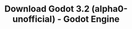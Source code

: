 ---
# Generated by /tools/generators/src/download_archive_generator !!! do not edit by hand !!!
title: 'Download Godot 3.2 (alpha0-unofficial) - Godot Engine'
type: 'download/archive'
name: '3.2'
flavor: 'alpha0-unofficial'
release_date: '2019-09-21T03:00:00-00:00'
release_notes: ''
primaryPlatforms:
  - 'android.apk'
  - 'macos.universal'
  - 'windows.64'
  - 'linux_server.headless.64'
  - 'web'
  - 'templates'
links:
  android.apk:
    name: 'android.apk'
    title: 'Android'
    caption: 'APK Universal (ARM64 + ARMv7 + x86_64 + x86)'
    tags:
      - 'APK download'
      - 'ARM64/v7'
      - 'x86 (64 & 32 bit)'
    hosts:
      github_builds:
        regular: 'https://github.com/godotengine/godot-builds/releases/download/3.2-alpha0-unofficial/Godot_v3.2-alpha0-unofficial_android_editor.apk'
        mono: '#'
      github:
        regular: 'https://github.com/godotengine/godot/releases/download/3.2-alpha0-unofficial/Godot_v3.2-alpha0-unofficial_android_editor.apk'
        mono: '#'
  macos.universal:
    name: 'macos.universal'
    title: 'macOS'
    caption: 'Universal (x86_64 + Silício da Apple)'
    tags:
      - 'Intel/Apple Silicon'
      - '64 bit'
    hosts:
      github_builds:
        regular: 'https://github.com/godotengine/godot-builds/releases/download/3.2-alpha0-unofficial/Godot_v3.2-alpha0-unofficial_osx.universal.zip'
        mono: 'https://github.com/godotengine/godot-builds/releases/download/3.2-alpha0-unofficial/Godot_v3.2-alpha0-unofficial_mono_osx.universal.zip'
      github:
        regular: 'https://github.com/godotengine/godot/releases/download/3.2-alpha0-unofficial/Godot_v3.2-alpha0-unofficial_osx.universal.zip'
        mono: 'https://github.com/godotengine/godot/releases/download/3.2-alpha0-unofficial/Godot_v3.2-alpha0-unofficial_mono_osx.universal.zip'
  windows.64:
    name: 'windows.64'
    title: 'Windows'
    caption: 'Padrão (x86_64)'
    tags:
      - '64 bit'
    hosts:
      github_builds:
        regular: 'https://github.com/godotengine/godot-builds/releases/download/3.2-alpha0-unofficial/Godot_v3.2-alpha0-unofficial_win64.exe.zip'
        mono: 'https://github.com/godotengine/godot-builds/releases/download/3.2-alpha0-unofficial/Godot_v3.2-alpha0-unofficial_mono_win64.zip'
      github:
        regular: 'https://github.com/godotengine/godot/releases/download/3.2-alpha0-unofficial/Godot_v3.2-alpha0-unofficial_win64.exe.zip'
        mono: 'https://github.com/godotengine/godot/releases/download/3.2-alpha0-unofficial/Godot_v3.2-alpha0-unofficial_mono_win64.zip'
  linux_server.headless.64:
    name: 'linux_server.headless.64'
    title: 'Linux Server'
    caption: 'Headless (x86_64)'
    tags:
      - '64 bit'
      - 'Headless'
    hosts:
      github_builds:
        regular: 'https://github.com/godotengine/godot-builds/releases/download/3.2-alpha0-unofficial/Godot_v3.2-alpha0-unofficial_linux_headless.64.zip'
        mono: 'https://github.com/godotengine/godot-builds/releases/download/3.2-alpha0-unofficial/Godot_v3.2-alpha0-unofficial_mono_linux_headless_64.zip'
      github:
        regular: 'https://github.com/godotengine/godot/releases/download/3.2-alpha0-unofficial/Godot_v3.2-alpha0-unofficial_linux_headless.64.zip'
        mono: 'https://github.com/godotengine/godot/releases/download/3.2-alpha0-unofficial/Godot_v3.2-alpha0-unofficial_mono_linux_headless_64.zip'
  web:
    name: 'web'
    title: 'Editor Web'
    caption: ''
    tags:
      - 'Self-hosted'
      - 'Cross-platform'
    hosts:
      github_builds:
        regular: 'https://github.com/godotengine/godot-builds/releases/download/3.2-alpha0-unofficial/Godot_v3.2-alpha0-unofficial_web_editor.zip'
        mono: '#'
      github:
        regular: 'https://github.com/godotengine/godot/releases/download/3.2-alpha0-unofficial/Godot_v3.2-alpha0-unofficial_web_editor.zip'
        mono: '#'
  linux.64:
    name: 'linux.64'
    title: 'Linux'
    caption: 'Padrão (x86_64)'
    tags:
      - '64 bit'
    hosts:
      github_builds:
        regular: 'https://github.com/godotengine/godot-builds/releases/download/3.2-alpha0-unofficial/Godot_v3.2-alpha0-unofficial_x11.64.zip'
        mono: 'https://github.com/godotengine/godot-builds/releases/download/3.2-alpha0-unofficial/Godot_v3.2-alpha0-unofficial_mono_x11_64.zip'
      github:
        regular: 'https://github.com/godotengine/godot/releases/download/3.2-alpha0-unofficial/Godot_v3.2-alpha0-unofficial_x11.64.zip'
        mono: 'https://github.com/godotengine/godot/releases/download/3.2-alpha0-unofficial/Godot_v3.2-alpha0-unofficial_mono_x11_64.zip'
  linux.32:
    name: 'linux.32'
    title: 'Linux'
    caption: 'Padrão (x86)'
    tags:
      - '32 bit'
    hosts:
      github_builds:
        regular: 'https://github.com/godotengine/godot-builds/releases/download/3.2-alpha0-unofficial/Godot_v3.2-alpha0-unofficial_x11.32.zip'
        mono: 'https://github.com/godotengine/godot-builds/releases/download/3.2-alpha0-unofficial/Godot_v3.2-alpha0-unofficial_mono_x11_32.zip'
      github:
        regular: 'https://github.com/godotengine/godot/releases/download/3.2-alpha0-unofficial/Godot_v3.2-alpha0-unofficial_x11.32.zip'
        mono: 'https://github.com/godotengine/godot/releases/download/3.2-alpha0-unofficial/Godot_v3.2-alpha0-unofficial_mono_x11_32.zip'
  windows.32:
    name: 'windows.32'
    title: 'Windows'
    caption: 'Padrão (x86)'
    tags:
      - '32 bit'
    hosts:
      github_builds:
        regular: 'https://github.com/godotengine/godot-builds/releases/download/3.2-alpha0-unofficial/Godot_v3.2-alpha0-unofficial_win32.exe.zip'
        mono: 'https://github.com/godotengine/godot-builds/releases/download/3.2-alpha0-unofficial/Godot_v3.2-alpha0-unofficial_mono_win32.zip'
      github:
        regular: 'https://github.com/godotengine/godot/releases/download/3.2-alpha0-unofficial/Godot_v3.2-alpha0-unofficial_win32.exe.zip'
        mono: 'https://github.com/godotengine/godot/releases/download/3.2-alpha0-unofficial/Godot_v3.2-alpha0-unofficial_mono_win32.zip'
  linux_server.64:
    name: 'linux_server.64'
    title: 'Servidor Linux'
    caption: 'Padrão (x86_64)'
    tags:
      - '64 bit'
    hosts:
      github_builds:
        regular: 'https://github.com/godotengine/godot-builds/releases/download/3.2-alpha0-unofficial/Godot_v3.2-alpha0-unofficial_linux_server.64.zip'
        mono: 'https://github.com/godotengine/godot-builds/releases/download/3.2-alpha0-unofficial/Godot_v3.2-alpha0-unofficial_mono_linux_server_64.zip'
      github:
        regular: 'https://github.com/godotengine/godot/releases/download/3.2-alpha0-unofficial/Godot_v3.2-alpha0-unofficial_linux_server.64.zip'
        mono: 'https://github.com/godotengine/godot/releases/download/3.2-alpha0-unofficial/Godot_v3.2-alpha0-unofficial_mono_linux_server_64.zip'
  aar_library:
    name: 'aar_library'
    title: 'Biblioteca de AAR'
    caption: ''
    tags:
      - 'Android plugins'
      - 'Java'
      - 'Kotlin'
    hosts:
      github_builds:
        regular: 'https://github.com/godotengine/godot-builds/releases/download/3.2-alpha0-unofficial/godot-lib.3.2.alpha0-unofficial.release.aar'
        mono: 'https://github.com/godotengine/godot-builds/releases/download/3.2-alpha0-unofficial/godot-lib.3.2.alpha0-unofficial.mono.release.aar'
      github:
        regular: 'https://github.com/godotengine/godot/releases/download/3.2-alpha0-unofficial/godot-lib.3.2.alpha0-unofficial.release.aar'
        mono: 'https://github.com/godotengine/godot/releases/download/3.2-alpha0-unofficial/godot-lib.3.2.alpha0-unofficial.mono.release.aar'
  templates:
    name: 'templates'
    title: 'Modelos de exportação'
    caption: ''
    tags:
      - 'Utilizado para exportar os seus jogos para todas as plataformas suportadas'
    hosts:
      github_builds:
        regular: 'https://github.com/godotengine/godot-builds/releases/download/3.2-alpha0-unofficial/Godot_v3.2-alpha0-unofficial_export_templates.tpz'
        mono: 'https://github.com/godotengine/godot-builds/releases/download/3.2-alpha0-unofficial/Godot_v3.2-alpha0-unofficial_mono_export_templates.tpz'
      github:
        regular: 'https://github.com/godotengine/godot/releases/download/3.2-alpha0-unofficial/Godot_v3.2-alpha0-unofficial_export_templates.tpz'
        mono: 'https://github.com/godotengine/godot/releases/download/3.2-alpha0-unofficial/Godot_v3.2-alpha0-unofficial_mono_export_templates.tpz'
---